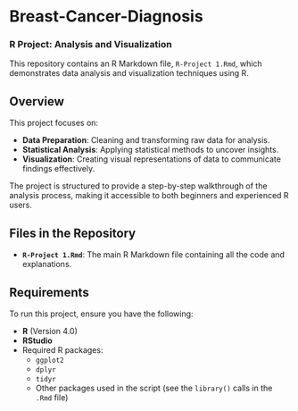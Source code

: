 # Breast-Cancer-Diagnosis

### R Project: Analysis and Visualization

This repository contains an R Markdown file, `R-Project 1.Rmd`, which demonstrates data analysis and visualization techniques using R.

## Overview

This project focuses on:

- **Data Preparation**: Cleaning and transforming raw data for analysis.
- **Statistical Analysis**: Applying statistical methods to uncover insights.
- **Visualization**: Creating visual representations of data to communicate findings effectively.

The project is structured to provide a step-by-step walkthrough of the analysis process, making it accessible to both beginners and experienced R users.

## Files in the Repository

- **`R-Project 1.Rmd`**: The main R Markdown file containing all the code and explanations.

## Requirements

To run this project, ensure you have the following:

- **R** (Version 4.0)
- **RStudio** 
- Required R packages:
  - `ggplot2`
  - `dplyr`
  - `tidyr`
  - Other packages used in the script (see the `library()` calls in the `.Rmd` file)


